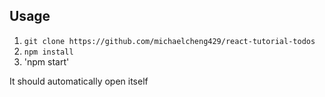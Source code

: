 ## Usage
1. `git clone https://github.com/michaelcheng429/react-tutorial-todos`
2. `npm install`
3. 'npm start'

It should automatically open itself


